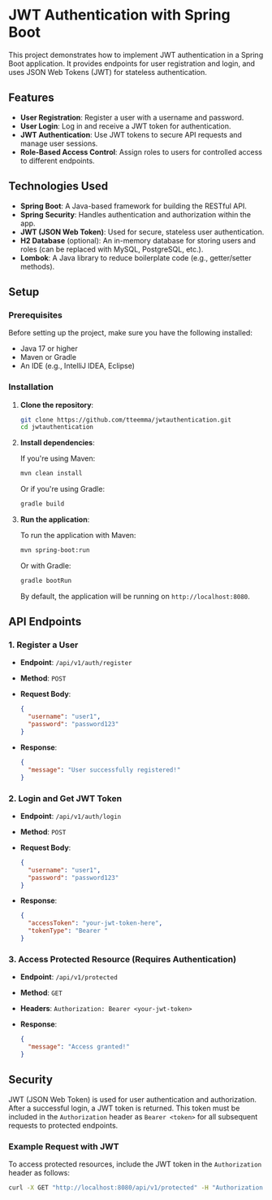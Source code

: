 # JWT Authentication with Spring Boot

This project demonstrates how to implement JWT authentication in a Spring Boot application. It provides endpoints for user registration and login, and uses JSON Web Tokens (JWT) for stateless authentication.

## Features

- **User Registration**: Register a user with a username and password.
- **User Login**: Log in and receive a JWT token for authentication.
- **JWT Authentication**: Use JWT tokens to secure API requests and manage user sessions.
- **Role-Based Access Control**: Assign roles to users for controlled access to different endpoints.

## Technologies Used

- **Spring Boot**: A Java-based framework for building the RESTful API.
- **Spring Security**: Handles authentication and authorization within the app.
- **JWT (JSON Web Token)**: Used for secure, stateless user authentication.
- **H2 Database** (optional): An in-memory database for storing users and roles (can be replaced with MySQL, PostgreSQL, etc.).
- **Lombok**: A Java library to reduce boilerplate code (e.g., getter/setter methods).

## Setup

### Prerequisites

Before setting up the project, make sure you have the following installed:

- Java 17 or higher
- Maven or Gradle
- An IDE (e.g., IntelliJ IDEA, Eclipse)

### Installation

1. **Clone the repository**:

    ```bash
    git clone https://github.com/tteemma/jwtauthentication.git
    cd jwtauthentication
    ```

2. **Install dependencies**:

    If you're using Maven:

    ```bash
    mvn clean install
    ```

    Or if you're using Gradle:

    ```bash
    gradle build
    ```

3. **Run the application**:

    To run the application with Maven:

    ```bash
    mvn spring-boot:run
    ```

    Or with Gradle:

    ```bash
    gradle bootRun
    ```

    By default, the application will be running on `http://localhost:8080`.

## API Endpoints

### 1. Register a User

- **Endpoint**: `/api/v1/auth/register`
- **Method**: `POST`
- **Request Body**:

    ```json
    {
      "username": "user1",
      "password": "password123"
    }
    ```

- **Response**:

    ```json
    {
      "message": "User successfully registered!"
    }
    ```

### 2. Login and Get JWT Token

- **Endpoint**: `/api/v1/auth/login`
- **Method**: `POST`
- **Request Body**:

    ```json
    {
      "username": "user1",
      "password": "password123"
    }
    ```

- **Response**:

    ```json
    {
      "accessToken": "your-jwt-token-here",
      "tokenType": "Bearer "
    }
    ```

### 3. Access Protected Resource (Requires Authentication)

- **Endpoint**: `/api/v1/protected`
- **Method**: `GET`
- **Headers**: `Authorization: Bearer <your-jwt-token>`

- **Response**:

    ```json
    {
      "message": "Access granted!"
    }
    ```

## Security

JWT (JSON Web Token) is used for user authentication and authorization. After a successful login, a JWT token is returned. This token must be included in the `Authorization` header as `Bearer <token>` for all subsequent requests to protected endpoints.

### Example Request with JWT

To access protected resources, include the JWT token in the `Authorization` header as follows:

```bash
curl -X GET "http://localhost:8080/api/v1/protected" -H "Authorization: Bearer <your-jwt-token>"
